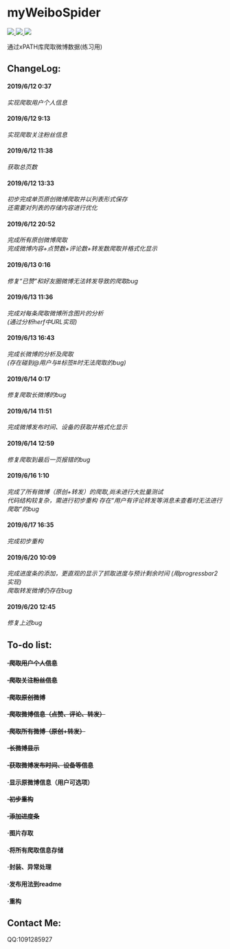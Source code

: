 # myWeiboSpider

<p align="left">
    <a href="">
        <img src="https://img.shields.io/badge/状态-持续更新中-brightgreen.svg">
        </a>
    <a href="https://github.com/python/cpython">
        <img src="https://img.shields.io/badge/Python-3.7-blue.svg">
        </a>
    <a href="https://github.com/alexischiang/myWeiboSpider/stargazers">
        <img src="https://img.shields.io/github/stars/alexischiang/myWeiboSpider.svg?logo=github">
        </a>
</p>
通过xPATH库爬取微博数据(练习用)

## ChangeLog:
#### 2019/6/12 0:37 
*实现爬取用户个人信息*
#### 2019/6/12 9:13
*实现爬取关注粉丝信息*
#### 2019/6/12 11:38
*获取总页数*
#### 2019/6/12 13:33
*初步完成单页原创微博爬取并以列表形式保存*<br>
*还需要对列表的存储内容进行优化*
#### 2019/6/12 20:52
*完成所有原创微博爬取*<br>
*完成微博内容+点赞数+评论数+转发数爬取并格式化显示*
#### 2019/6/13 0:16
*修复“已赞”和好友圈微博无法转发导致的爬取bug*
#### 2019/6/13 11:36
*完成对每条爬取微博所含图片的分析*<br>
*(通过分析herf中URL实现)*
#### 2019/6/13 16:43
*完成长微博的分析及爬取*<br>
*(存在碰到@用户与#标签#时无法爬取的bug)*
#### 2019/6/14 0:17
*修复爬取长微博的bug*
#### 2019/6/14 11:51
*完成微博发布时间、设备的获取并格式化显示*
#### 2019/6/14 12:59
*修复爬取到最后一页报错的bug*
#### 2019/6/16 1:10
*完成了所有微博（原创+转发）的爬取,尚未进行大批量测试*<br>
*代码结构较复杂，需进行初步重构*
*存在“用户有评论转发等消息未查看时无法进行爬取”的bug*
#### 2019/6/17 16:35
*完成初步重构*
#### 2019/6/20 10:09
*完成进度条的添加，更直观的显示了抓取进度与预计剩余时间*
*(用progressbar2实现)*<br>
*爬取转发微博仍存在bug*
#### 2019/6/20 12:45
*修复上述bug*



## To-do list:
#### ~~·爬取用户个人信息~~
#### ~~·爬取关注粉丝信息~~
#### ~~·爬取原创微博~~
#### ~~·爬取微博信息（点赞、评论、转发）~~
#### ~~·爬取所有微博（原创+转发）~~
#### ~~·长微博显示~~
#### ~~·获取微博发布时间、设备等信息~~
#### ·显示原微博信息（用户可选项）
#### ~~·初步重构~~
#### ~~·添加进度条~~
#### ·图片存取
#### ·将所有爬取信息存储
#### ·封装、异常处理
#### ·发布用法到readme
#### ·重构

## Contact Me:

QQ:1091285927
